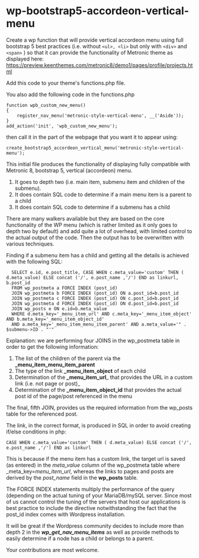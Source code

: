 # wp-bootstrap5-accordeon-vertical-menu
Create a wp function that will provide vertical accordeon menu using full bootstrap 5 best practices (i.e. without ```<ul>, <li>```  but only with ```<div>``` and ```<span>``` ) so that it can provide the functionality of Metronic theme as displayed here: https://preview.keenthemes.com/metronic8/demo1/pages/profile/projects.html

Add this code to your theme's functions.php file.

You also add the following code in the functions.php

```
function wpb_custom_new_menu()
{
    register_nav_menu('metronic-style-vertical-menu', __('Aside'));
}
add_action('init', 'wpb_custom_new_menu'); 
```

then call it in the part of the webpage that you want it to appear using:

```
create_bootstrap5_accordeon_vertical_menu('metronic-style-vertical-menu');
``` 

This initial file produces the functionality of displaying fully compatible with Metronic 8, bootstrap 5, vertical (accordeon) menu.
1. It goes to depth two (i.e. main item, submenu item  and children of the submenu).
2. It does contain SQL code to determine if a main menu item is a parent to a child
3. It does contain SQL code to determine if a submenu has a child

There are many walkers available but they are based on the core functionality of the WP menu (which is rather limited as it only goes to depth two by default) and add quite a lot of overhead, with limited control to the actual output of the code. Then the output has to be overwritten with various techniques.

Finding if a submenu item has a child and getting all the details is achieved with the following SQL:
```
  SELECT e.id, e.post_title, CASE WHEN c.meta_value='custom' THEN ( d.meta_value) ELSE concat ('/', e.post_name ,'/') END as linkurl, b.post_id 
  FROM wp_postmeta a FORCE INDEX (post_id) 
  JOIN wp_postmeta b FORCE INDEX (post_id) ON a.post_id=b.post_id
  JOIN wp_postmeta c FORCE INDEX (post_id) ON c.post_id=b.post_id
  JOIN wp_postmeta d FORCE INDEX (post_id) ON d.post_id=b.post_id
  JOIN wp_posts e ON e.id=b.meta_value
  WHERE d.meta_key='_menu_item_url' AND c.meta_key='_menu_item_object' AND b.meta_key='_menu_item_object_id' 
  AND a.meta_key='_menu_item_menu_item_parent' AND a.meta_value='" . $submenu->ID . "'"
```                                                
  Explanation: we are performing four JOINS in the wp_postmeta table in order to get the following information:
1. The list of the children of the parent via the **_menu_item_menu_item_parent**
2. The type of the link **_menu_item_object** of each child
3. Determination of the  **_menu_item_url**_ that provides the URL in a custom link (i.e. not page or post)_
4. Determination of the  **_menu_item_object_id** that provides the actual post id of the page/post referenced in the menu 

The final, fifth JOIN, provides us the required information from the wp_posts table for the referenced post.

The link, in the correct format, is produced in SQL in order to avoid creating if/else conditions in php:

```CASE WHEN c.meta_value='custom' THEN ( d.meta_value) ELSE concat ('/', e.post_name ,'/') END as linkurl```

This is because if the menu item has a custom link, the target url is saved  (as entered) in the _meta_value_ column of the  wp_postmeta table where _meta_key=_menu_item_url_, whereas the links to pages and posts are derived by the _post_name_ field in the **wp_posts** table.

The FORCE INDEX statements multiply the performance of the query (depending on the actual tuning of your MariaDB/mySQL server. Since most of us cannot control the tuning of the servers that host our applications is best practice to include the directive notwithstanding the fact that the post_id index comes with Wordpress installation. 

It will be great if the Wordpress community decides to include more than depth 2 in the _**wp_get_nav_menu_items**_ as well as provide methods to easily determine if a node has a child or belongs to a parent. 

Your contributions are most welcome.
